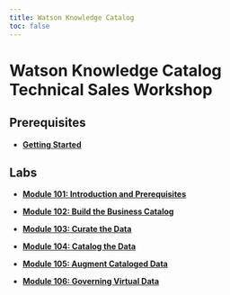 ```yaml
---
title: Watson Knowledge Catalog
toc: false
---
```


# Watson Knowledge Catalog Technical Sales Workshop

## Prerequisites

- **[Getting Started](/wkc/getting-started)**

## Labs

- **[Module 101: Introduction and Prerequisites](/wkc/101)**

- **[Module 102: Build the Business Catalog](/wkc/102)**

- **[Module 103: Curate the Data](/wkc/103)**

- **[Module 104: Catalog the Data](/wkc/104)**

- **[Module 105: Augment Cataloged Data](/wkc/105)**

- **[Module 106: Governing Virtual Data](/wkc/106)**

